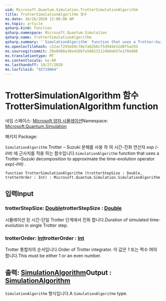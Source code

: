 ```yaml
---
uid: Microsoft.Quantum.Simulation.TrotterSimulationAlgorithm
title: TrotterSimulationAlgorithm 함수
ms.date: 10/26/2020 12:00:00 AM
ms.topic: article
qsharp.kind: function
qsharp.namespace: Microsoft.Quantum.Simulation
qsharp.name: TrotterSimulationAlgorithm
qsharp.summary: '`SimulationAlgorithm` function that uses a Trotter–Suzuki decomposition to approximate the time-evolution operator _exp(-iHt)_.'
ms.openlocfilehash: c52acf293e69c78e7a82b0cf5d94de52d0f5a293
ms.sourcegitcommit: 29e0d88a30e4166fa580132124b0eb57e1f0e986
ms.translationtype: MT
ms.contentlocale: ko-KR
ms.lasthandoff: 10/27/2020
ms.locfileid: "92719864"
---
```

# <a name="trottersimulationalgorithm-function"></a><span data-ttu-id="a6aa9-102">TrotterSimulationAlgorithm 함수</span><span class="sxs-lookup"><span data-stu-id="a6aa9-102">TrotterSimulationAlgorithm function</span></span>

<span data-ttu-id="a6aa9-103">네임 스페이스: [Microsoft 양자 시뮬레이션](xref:Microsoft.Quantum.Simulation)</span><span class="sxs-lookup"><span data-stu-id="a6aa9-103">Namespace: [Microsoft.Quantum.Simulation](xref:Microsoft.Quantum.Simulation)</span></span>

<span data-ttu-id="a6aa9-104">패키지 [](https://nuget.org/packages/)</span><span class="sxs-lookup"><span data-stu-id="a6aa9-104">Package: [](https://nuget.org/packages/)</span></span>


<span data-ttu-id="a6aa9-105">`SimulationAlgorithm` Trotter – Suzuki 분해를 사용 하 여 시간-진화 연산자 _exp (-iHt)_ 에 근사치를 적용 하는 함수입니다.</span><span class="sxs-lookup"><span data-stu-id="a6aa9-105">`SimulationAlgorithm` function that uses a Trotter–Suzuki decomposition to approximate the time-evolution operator _exp(-iHt)_ .</span></span>

```qsharp
function TrotterSimulationAlgorithm (trotterStepSize : Double, trotterOrder : Int) : Microsoft.Quantum.Simulation.SimulationAlgorithm
```


## <a name="input"></a><span data-ttu-id="a6aa9-106">입력</span><span class="sxs-lookup"><span data-stu-id="a6aa9-106">Input</span></span>

### <a name="trotterstepsize--double"></a><span data-ttu-id="a6aa9-107">trotterStepSize: [Double](xref:microsoft.quantum.lang-ref.double)</span><span class="sxs-lookup"><span data-stu-id="a6aa9-107">trotterStepSize : [Double](xref:microsoft.quantum.lang-ref.double)</span></span>

<span data-ttu-id="a6aa9-108">시뮬레이션 된 시간-단일 Trotter 단계에서 진화 합니다.</span><span class="sxs-lookup"><span data-stu-id="a6aa9-108">Duration of simulated time-evolution in single Trotter step.</span></span>


### <a name="trotterorder--int"></a><span data-ttu-id="a6aa9-109">trotterOrder: [Int](xref:microsoft.quantum.lang-ref.int)</span><span class="sxs-lookup"><span data-stu-id="a6aa9-109">trotterOrder : [Int](xref:microsoft.quantum.lang-ref.int)</span></span>

<span data-ttu-id="a6aa9-110">Trotter 통합자의 순서입니다.</span><span class="sxs-lookup"><span data-stu-id="a6aa9-110">Order of Trotter integrator.</span></span> <span data-ttu-id="a6aa9-111">이 값은 1 또는 짝수 여야 합니다.</span><span class="sxs-lookup"><span data-stu-id="a6aa9-111">This must be either 1 or an even number.</span></span>



## <a name="output--simulationalgorithm"></a><span data-ttu-id="a6aa9-112">출력: [SimulationAlgorithm](xref:Microsoft.Quantum.Simulation.SimulationAlgorithm)</span><span class="sxs-lookup"><span data-stu-id="a6aa9-112">Output : [SimulationAlgorithm](xref:Microsoft.Quantum.Simulation.SimulationAlgorithm)</span></span>

<span data-ttu-id="a6aa9-113">`SimulationAlgorithm` 형식입니다.</span><span class="sxs-lookup"><span data-stu-id="a6aa9-113">A `SimulationAlgorithm` type.</span></span>